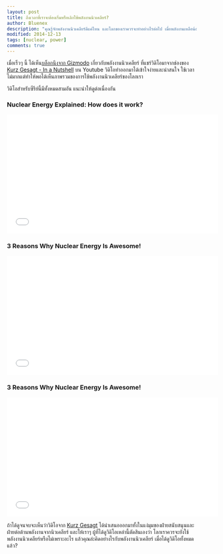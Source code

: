 ```yaml
---
layout: post
title: ถึงเวลาที่เราจะต้องเริ่มหรือเลิกใช้พลังงานนิวเคลียร์?
author: Bluenex
description: "คุณรู้จักพลังงานนิวเคลียร์ดีแค่ไหน และโลกของเราควรจะทำอย่างไรต่อไป เมื่อพลังงานเหลือน้อยลงทุกที"
modified: 2014-12-13
tags: [nuclear, power]
comments: true
---
```


เมื่อเร็วๆ นี้ ได้เห็น[บล็อกนึงจาก Gizmodo](http://sploid.gizmodo.com/here-are-3-smart-reasons-why-nuclear-energy-is-really-b-1695033444) เกี่ยวกับพลังงานนิวเคลียร์ ที่แชร์วิดิโอมาจากช่องของ [Kurz Gesagt - In a Nutshell](https://www.youtube.com/channel/UCsXVk37bltHxD1rDPwtNM8Q) บน Youtube วิดิโอทำออกมาได้เข้าใจง่ายและน่าสนใจ ใช้เวลาไม่มากแต่ทำให้พอได้เห็นภาพรวมของการใช้พลังงานนิวเคลียร์ของโลกเรา

วิดิโอสำหรับซีรีย์นี้มีทั้งหมดสามอัน แนะนำให้ดูต่อเนื่องกัน

### Nuclear Energy Explained: How does it work?
<iframe width="560" height="315" src="//www.youtube.com/embed/rcOFV4y5z8c" frameborder="0"> </iframe>

### 3 Reasons Why Nuclear Energy Is Awesome!
<iframe width="560" height="315" src="//www.youtube.com/embed/pVbLlnmxIbY" frameborder="0"> </iframe>

### 3 Reasons Why Nuclear Energy Is Awesome!
<iframe width="560" height="315" src="//www.youtube.com/embed/HEYbgyL5n1g" frameborder="0"> </iframe>

ถ้าได้ดูจนจบจะเห็นว่าวิดิโอจาก [Kurz Gesagt](https://www.youtube.com/channel/UCsXVk37bltHxD1rDPwtNM8Q) ได้นำเสนอออกมาทั้งในแง่มุมของฝ่ายสนับสนุนและฝ่ายต่อต้านพลังงานจากนิวเคลียร์ และให้เราๆ ผู้ที่ได้ดูวิดิโอเหล่านี้ตัดสินเองว่า โลกเราควรจะยังใช้พลังงานนิวเคลียร์หรือไม่เพราะอะไร แล้วคุณล่ะคิดอย่างไรกับพลังงานนิวเคลียร์ เมื่อได้ดูวิดิโอทั้งหมดแล้ว?
